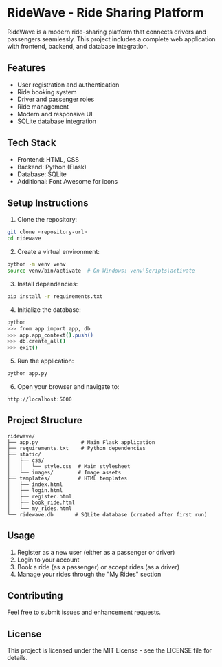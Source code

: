 # RideWave - Ride Sharing Platform

RideWave is a modern ride-sharing platform that connects drivers and passengers seamlessly. This project includes a complete web application with frontend, backend, and database integration.

## Features

- User registration and authentication
- Ride booking system
- Driver and passenger roles
- Ride management
- Modern and responsive UI
- SQLite database integration

## Tech Stack

- Frontend: HTML, CSS
- Backend: Python (Flask)
- Database: SQLite
- Additional: Font Awesome for icons

## Setup Instructions

1. Clone the repository:
```bash
git clone <repository-url>
cd ridewave
```

2. Create a virtual environment:
```bash
python -m venv venv
source venv/bin/activate  # On Windows: venv\Scripts\activate
```

3. Install dependencies:
```bash
pip install -r requirements.txt
```

4. Initialize the database:
```bash
python
>>> from app import app, db
>>> app.app_context().push()
>>> db.create_all()
>>> exit()
```

5. Run the application:
```bash
python app.py
```

6. Open your browser and navigate to:
```
http://localhost:5000
```

## Project Structure

```
ridewave/
├── app.py              # Main Flask application
├── requirements.txt    # Python dependencies
├── static/
│   ├── css/
│   │   └── style.css  # Main stylesheet
│   └── images/        # Image assets
├── templates/         # HTML templates
│   ├── index.html
│   ├── login.html
│   ├── register.html
│   ├── book_ride.html
│   └── my_rides.html
└── ridewave.db       # SQLite database (created after first run)
```

## Usage

1. Register as a new user (either as a passenger or driver)
2. Login to your account
3. Book a ride (as a passenger) or accept rides (as a driver)
4. Manage your rides through the "My Rides" section

## Contributing

Feel free to submit issues and enhancement requests.

## License

This project is licensed under the MIT License - see the LICENSE file for details. 